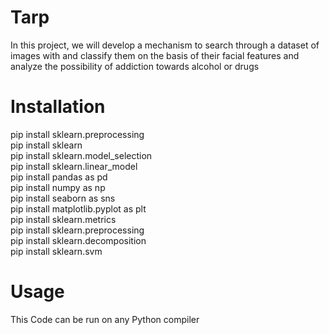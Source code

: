 # Tarp
In this project, we will develop a mechanism to search through a dataset of images with and classify them on the basis of their facial features and analyze the possibility of addiction towards alcohol or drugs
# Installation #
pip install sklearn.preprocessing\
pip install sklearn\
pip install sklearn.model_selection\
pip install sklearn.linear_model \
pip install pandas as pd\
pip install numpy as np\
pip install seaborn as sns\
pip install matplotlib.pyplot as plt\
pip install sklearn.metrics\
pip install sklearn.preprocessing \
pip install sklearn.decomposition\
pip install sklearn.svm
# Usage #
This Code can be run on any Python compiler
